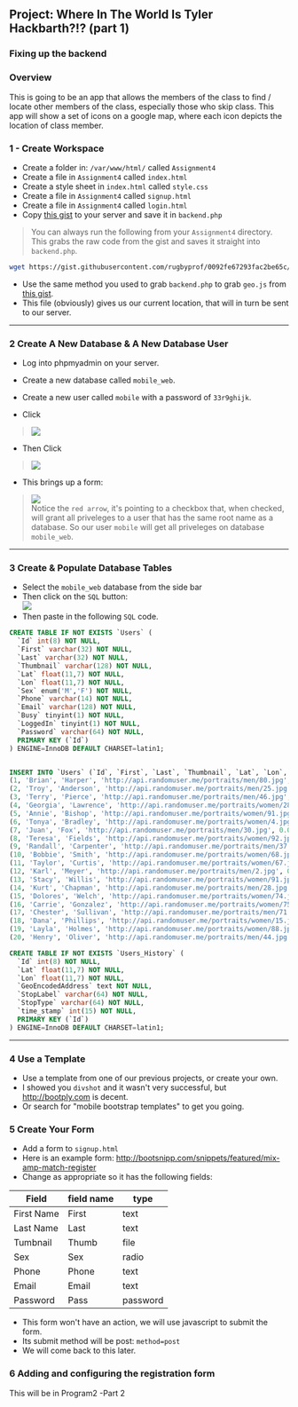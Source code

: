 ## Project: Where In The World Is Tyler Hackbarth?!? (part 1)

### Fixing up the backend

### Overview

This is going to be an app that allows the members of the class to find / locate other members of the class, especially those who skip class. This app will show a set of icons on a google map, where each icon depicts the location of class member. 

### 1 - Create Workspace

- Create a folder in: `/var/www/html/` called `Assignment4`
- Create a file in `Assignment4` called `index.html`
- Create a style sheet in `index.html` called `style.css`
- Create a file in `Assignment4` called `signup.html`
- Create a file in `Assignment4` called `login.html`
- Copy [this gist](https://gist.github.com/rugbyprof/0092fe67293fac2be65c#file-backend-php) to your server and save it in `backend.php`

> You can always run the following from your `Assignment4` directory. This grabs the raw code from the gist and saves it straight  into `backend.php`.
```bash
wget https://gist.githubusercontent.com/rugbyprof/0092fe67293fac2be65c/raw/79332abcdb32ca9beac1be09a337d96ebce0aea9/backend.php -O backend.php` 
```

- Use the same method you used to grab `backend.php` to grab `geo.js` from [this gist](https://gist.githubusercontent.com/rugbyprof/54f43596aee4432fe959/raw/ee7520f660c1c9dc85546ef767d5e8d6f02e543e/geo.js).
- This file (obviously) gives us our current location, that will in turn be sent to our server.

-----

### 2 Create A New Database & A New Database User

- Log into phpmyadmin on your server.
- Create a new database called `mobile_web`.
- Create a new user called `mobile` with a password of `33r9ghijk`.

- Click <br>
> ![](http://f.cl.ly/items/01013M0q3I3B2M122W1a/Screen%20Shot%202014-07-24%20at%208.30.11%20PM.png)

- Then Click <br>
> ![](http://f.cl.ly/items/0L2B352D401E2Y0d1p1S/add_user_small.png)

- This brings up a form:<br>
>![](http://f.cl.ly/items/1U060j2r3m04270t3R20/form_small.png)<br>
Notice the `red arrow`, it's pointing to a checkbox that, when checked, will grant all priveleges to a user that has the same root name as a database. So our user `mobile` will get all priveleges on database `mobile_web`.

-----

### 3 Create & Populate Database Tables 

- Select the `mobile_web` database from the side bar
- Then click on the `SQL` button:<br>![](http://f.cl.ly/items/1c2o0f0Q362G3N1p1p1D/sql_button_small.png) 
- Then paste in the following `SQL` code.<br>

```sql
CREATE TABLE IF NOT EXISTS `Users` (
  `Id` int(8) NOT NULL,
  `First` varchar(32) NOT NULL,
  `Last` varchar(32) NOT NULL,
  `Thumbnail` varchar(128) NOT NULL,
  `Lat` float(11,7) NOT NULL,
  `Lon` float(11,7) NOT NULL,
  `Sex` enum('M','F') NOT NULL,
  `Phone` varchar(14) NOT NULL,
  `Email` varchar(128) NOT NULL,
  `Busy` tinyint(1) NOT NULL,
  `LoggedIn` tinyint(1) NOT NULL,
  `Password` varchar(64) NOT NULL,
  PRIMARY KEY (`Id`)
) ENGINE=InnoDB DEFAULT CHARSET=latin1;


INSERT INTO `Users` (`Id`, `First`, `Last`, `Thumbnail`, `Lat`, `Lon`, `Sex`, `Phone`, `Email`, `Busy`, `LoggedIn`, `Password`) VALUES
(1, 'Brian', 'Harper', 'http://api.randomuser.me/portraits/men/80.jpg', 0.0000000, 0.0000000, 'M', '(190)-480-4137', 'brian.harper66@example.com', 0, 0, '5f4dcc3b5aa765d61d8327deb882cf99'),
(2, 'Troy', 'Anderson', 'http://api.randomuser.me/portraits/men/25.jpg', 0.0000000, 0.0000000, 'M', '(798)-131-8886', 'troy.anderson59@example.com', 0, 0, '5f4dcc3b5aa765d61d8327deb882cf99'),
(3, 'Terry', 'Pierce', 'http://api.randomuser.me/portraits/men/46.jpg', 0.0000000, 0.0000000, 'M', '(612)-523-5742', 'terry.pierce20@example.com', 0, 0, '5f4dcc3b5aa765d61d8327deb882cf99'),
(4, 'Georgia', 'Lawrence', 'http://api.randomuser.me/portraits/women/28.jpg', 0.0000000, 0.0000000, 'F', '(298)-191-3008', 'georgia.lawrence62@example.com', 0, 0, '5f4dcc3b5aa765d61d8327deb882cf99'),
(5, 'Annie', 'Bishop', 'http://api.randomuser.me/portraits/women/91.jpg', 0.0000000, 0.0000000, 'F', '(192)-605-8261', 'annie.bishop87@example.com', 0, 0, '5f4dcc3b5aa765d61d8327deb882cf99'),
(6, 'Tonya', 'Bradley', 'http://api.randomuser.me/portraits/women/4.jpg', 0.0000000, 0.0000000, 'F', '(935)-761-3589', 'tonya.bradley88@example.com', 0, 0, '5f4dcc3b5aa765d61d8327deb882cf99'),
(7, 'Juan', 'Fox', 'http://api.randomuser.me/portraits/men/30.jpg', 0.0000000, 0.0000000, 'M', '(468)-137-9655', 'juan.fox81@example.com', 0, 0, '5f4dcc3b5aa765d61d8327deb882cf99'),
(8, 'Teresa', 'Fields', 'http://api.randomuser.me/portraits/women/92.jpg', 0.0000000, 0.0000000, 'F', '(639)-679-9466', 'teresa.fields78@example.com', 0, 0, '5f4dcc3b5aa765d61d8327deb882cf99'),
(9, 'Randall', 'Carpenter', 'http://api.randomuser.me/portraits/men/37.jpg', 0.0000000, 0.0000000, 'M', '(673)-641-8672', 'randall.carpenter98@example.com', 0, 0, '5f4dcc3b5aa765d61d8327deb882cf99'),
(10, 'Bobbie', 'Smith', 'http://api.randomuser.me/portraits/women/68.jpg', 0.0000000, 0.0000000, 'F', '(440)-696-8216', 'bobbie.smith25@example.com', 0, 0, '5f4dcc3b5aa765d61d8327deb882cf99'),
(11, 'Taylor', 'Curtis', 'http://api.randomuser.me/portraits/women/67.jpg', 0.0000000, 0.0000000, 'F', '(149)-948-7170', 'taylor.curtis36@example.com', 0, 0, '5f4dcc3b5aa765d61d8327deb882cf99'),
(12, 'Karl', 'Meyer', 'http://api.randomuser.me/portraits/men/2.jpg', 0.0000000, 0.0000000, 'M', '(187)-405-6885', 'karl.meyer98@example.com', 0, 0, '5f4dcc3b5aa765d61d8327deb882cf99'),
(13, 'Stacy', 'Willis', 'http://api.randomuser.me/portraits/women/91.jpg', 0.0000000, 0.0000000, 'F', '(955)-545-2350', 'stacy.willis54@example.com', 0, 0, '5f4dcc3b5aa765d61d8327deb882cf99'),
(14, 'Kurt', 'Chapman', 'http://api.randomuser.me/portraits/men/28.jpg', 0.0000000, 0.0000000, 'M', '(880)-318-6738', 'kurt.chapman37@example.com', 0, 0, '5f4dcc3b5aa765d61d8327deb882cf99'),
(15, 'Dolores', 'Welch', 'http://api.randomuser.me/portraits/women/74.jpg', 0.0000000, 0.0000000, 'F', '(432)-439-5317', 'dolores.welch95@example.com', 0, 0, '5f4dcc3b5aa765d61d8327deb882cf99'),
(16, 'Carrie', 'Gonzalez', 'http://api.randomuser.me/portraits/women/75.jpg', 0.0000000, 0.0000000, 'F', '(829)-315-9981', 'carrie.gonzalez28@example.com', 0, 0, '5f4dcc3b5aa765d61d8327deb882cf99'),
(17, 'Chester', 'Sullivan', 'http://api.randomuser.me/portraits/men/71.jpg', 0.0000000, 0.0000000, 'M', '(132)-614-7874', 'chester.sullivan87@example.com', 0, 0, '5f4dcc3b5aa765d61d8327deb882cf99'),
(18, 'Dana', 'Phillips', 'http://api.randomuser.me/portraits/women/15.jpg', 0.0000000, 0.0000000, 'F', '(383)-282-6694', 'dana.phillips50@example.com', 0, 0, '5f4dcc3b5aa765d61d8327deb882cf99'),
(19, 'Layla', 'Holmes', 'http://api.randomuser.me/portraits/women/88.jpg', 0.0000000, 0.0000000, 'F', '(844)-930-3814', 'layla.holmes46@example.com', 0, 0, '5f4dcc3b5aa765d61d8327deb882cf99'),
(20, 'Henry', 'Oliver', 'http://api.randomuser.me/portraits/men/44.jpg', 0.0000000, 0.0000000, 'M', '(556)-611-8198', 'henry.oliver94@example.com', 0, 0, '5f4dcc3b5aa765d61d8327deb882cf99');

CREATE TABLE IF NOT EXISTS `Users_History` (
  `Id` int(8) NOT NULL,
  `Lat` float(11,7) NOT NULL,
  `Lon` float(11,7) NOT NULL,
  `GeoEncodedAddress` text NOT NULL,
  `StopLabel` varchar(64) NOT NULL,
  `StopType` varchar(64) NOT NULL,
  `time_stamp` int(15) NOT NULL,
  PRIMARY KEY (`Id`)
) ENGINE=InnoDB DEFAULT CHARSET=latin1;
```

-----

### 4 Use a Template

- Use a template from one of our previous projects, or create your own. 
- I showed you `divshot` and it wasn't very successful, but http://bootply.com is decent.
- Or search for "mobile bootstrap templates" to get you going.

### 5 Create Your Form

- Add a form to `signup.html` 
- Here is an example form: http://bootsnipp.com/snippets/featured/mix-amp-match-register
- Change as appropriate so it has the following fields:

|  Field      | field name  | type           |
|-------------|-------------|----------------|
| First Name  | First       | text           |
| Last Name   | Last        | text           |
| Tumbnail    | Thumb       | file           |
| Sex         | Sex         | radio          |
| Phone       | Phone       | text           |
| Email       | Email       | text           |
| Password    | Pass        | password       |

- This form won't have an action, we will use javascript to submit the form.
- Its submit method will be post: `method=post`
- We will come back to this later.

### 6 Adding and configuring the registration form

This will be in Program2 -Part 2
